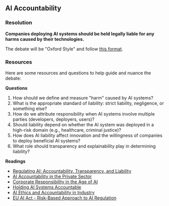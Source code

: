 ## AI Accountability

### Resolution

**Companies deploying AI systems should be held legally liable for any harms caused by their technologies.**

The debate will be "Oxford Style" and follow [this format](format.md).

### Resources

Here are some resources and questions to help guide and nuance the debate:

**Questions**

1. How should we define and measure "harm" caused by AI systems?
2. What is the appropriate standard of liability: strict liability, negligence, or something else?
3. How do we attribute responsibility when AI systems involve multiple parties (developers, deployers, users)?
4. Should liability depend on whether the AI system was deployed in a high-risk domain (e.g., healthcare, criminal justice)?
5. How does AI liability affect innovation and the willingness of companies to deploy beneficial AI systems?
6. What role should transparency and explainability play in determining liability?

**Readings**

- [Regulating AI: Accountability, Transparency, and Liability](https://www.oecd.org/going-digital/ai/accountability-in-ai.pdf)
- [AI Accountability in the Private Sector](https://www.wired.com/story/ai-accountability-is-everyones-business/)
- [Corporate Responsibility in the Age of AI](https://hbr.org/2020/11/building-the-ai-powered-organization)
- [Holding AI Systems Accountable](https://www.weforum.org/agenda/2022/01/ai-accountability-ethical-guidelines/)
- [AI Ethics and Accountability in Industry](https://www.ibm.com/blogs/research/2020/11/ai-ethics-global-challenge/)
- [EU AI Act - Risk-Based Approach to AI Regulation](https://artificialintelligenceact.eu/)
